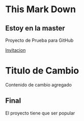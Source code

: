 # This Mark Down

## Estoy en la master

Proyecto de Prueba para GitHub

[Invitacion](https://github.com/ericbarragan/Prueba01/invitationsg)

# Titulo de Cambio

Contenido de cambio agregado

## Final


El proyecto tiene que ser popular

